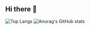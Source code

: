 ## Hi there 👋
![Top Langs](https://github-readme-stats.vercel.app/api/top-langs/Konnyaku-C=anuraghazra)
![Anurag's GitHub stats](https://github-readme-stats.vercel.app/apiKonnyaku-C=anuraghazra)
<!--
**Konnyaku-C/Konnyaku-C** is a ✨ _special_ ✨ repository because its `README.md` (this file) appears on your GitHub profile.

Here are some ideas to get you started:

- 🔭 I’m currently working on ...
- 🌱 I’m currently learning ...
- 👯 I’m looking to collaborate on ...
- 🤔 I’m looking for help with ...
- 💬 Ask me about ...
- 📫 How to reach me: ...
- 😄 Pronouns: ...
- ⚡ Fun fact: ...
-->
